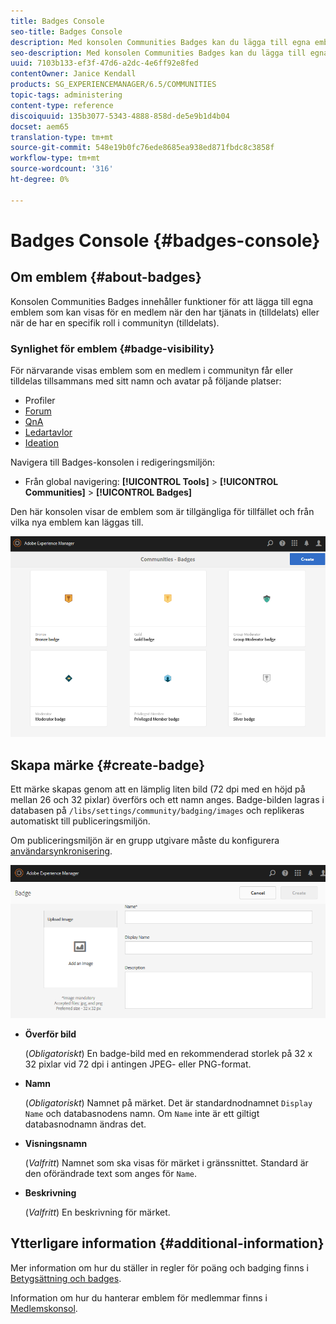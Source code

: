 ```yaml
---
title: Badges Console
seo-title: Badges Console
description: Med konsolen Communities Badges kan du lägga till egna emblem som kan visas för medlemmar när de har en viss roll i communityn (tilldelade) eller när de har en viss roll i communityn
seo-description: Med konsolen Communities Badges kan du lägga till egna emblem som kan visas för medlemmar när de har en viss roll i communityn (tilldelade) eller när de har en viss roll i communityn
uuid: 7103b133-ef3f-47d6-a2dc-4e6ff92e8fed
contentOwner: Janice Kendall
products: SG_EXPERIENCEMANAGER/6.5/COMMUNITIES
topic-tags: administering
content-type: reference
discoiquuid: 135b3077-5343-4888-858d-de5e9b1d4b04
docset: aem65
translation-type: tm+mt
source-git-commit: 548e19b0fc76ede8685ea938ed871fbdc8c3858f
workflow-type: tm+mt
source-wordcount: '316'
ht-degree: 0%

---
```



# Badges Console {#badges-console}

## Om emblem {#about-badges}

Konsolen Communities Badges innehåller funktioner för att lägga till egna emblem som kan visas för en medlem när den har tjänats in (tilldelats) eller när de har en specifik roll i communityn (tilldelats).

### Synlighet för emblem {#badge-visibility}

För närvarande visas emblem som en medlem i communityn får eller tilldelas tillsammans med sitt namn och avatar på följande platser:

* Profiler
* [Forum](/help/communities/forum.md)
* [QnA](/help/communities/working-with-qna.md)
* [Ledartavlor](/help/communities/enabling-leaderboard.md)
* [Ideation](/help/communities/ideation-feature.md)

Navigera till Badges-konsolen i redigeringsmiljön:

* Från global navigering: **[!UICONTROL Tools]** > **[!UICONTROL Communities]** > **[!UICONTROL Badges]**

Den här konsolen visar de emblem som är tillgängliga för tillfället och från vilka nya emblem kan läggas till.

![badges-homepage](assets/badges-homepage.png)

## Skapa märke {#create-badge}

Ett märke skapas genom att en lämplig liten bild (72 dpi med en höjd på mellan 26 och 32 pixlar) överförs och ett namn anges. Badge-bilden lagras i databasen på `/libs/settings/community/badging/images` och replikeras automatiskt till publiceringsmiljön.

Om publiceringsmiljön är en grupp utgivare måste du konfigurera [användarsynkronisering](/help/communities/sync.md).

![create-badge](assets/create-badge.png)

* **Överför bild**

   (*Obligatoriskt*) En badge-bild med en rekommenderad storlek på 32 x 32 pixlar vid 72 dpi i antingen JPEG- eller PNG-format.

* **Namn**

   (*Obligatoriskt*) Namnet på märket. Det är standardnodnamnet `Display Name` och databasnodens namn. Om `Name` inte är ett giltigt databasnodnamn ändras det.

* **Visningsnamn**

   (*Valfritt*) Namnet som ska visas för märket i gränssnittet. Standard är den oförändrade text som anges för `Name`.

* **Beskrivning**

   (*Valfritt*) En beskrivning för märket.

## Ytterligare information {#additional-information}

Mer information om hur du ställer in regler för poäng och badging finns i [Betygsättning och badges](/help/communities/implementing-scoring.md).

Information om hur du hanterar emblem för medlemmar finns i [Medlemskonsol](/help/communities/members.md).
